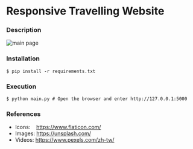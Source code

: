 # Responsive Travelling Website
### Description
![main page](https://i.imgur.com/xxs1MPu.jpg)

### Installation
```console
$ pip install -r requirements.txt
```

### Execution
```console
$ python main.py # Open the browser and enter http://127.0.0.1:5000
```

### References
* Icons: &nbsp; &nbsp;https://www.flaticon.com/
* Images: https://unsplash.com/
* Videos: https://www.pexels.com/zh-tw/
